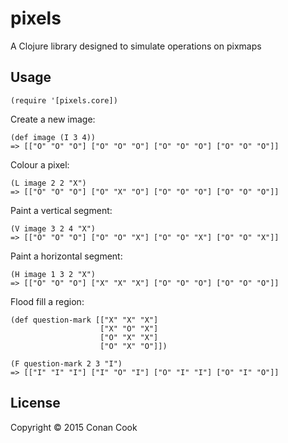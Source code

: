 # pixels

A Clojure library designed to simulate operations on pixmaps

## Usage

    (require '[pixels.core])
    
Create a new image:

    (def image (I 3 4))
    => [["O" "O" "O"] ["O" "O" "O"] ["O" "O" "O"] ["O" "O" "O"]]
    
Colour a pixel:
 
    (L image 2 2 "X")
    => [["O" "O" "O"] ["O" "X" "O"] ["O" "O" "O"] ["O" "O" "O"]]
    
Paint a vertical segment:

    (V image 3 2 4 "X")
    => [["O" "O" "O"] ["O" "O" "X"] ["O" "O" "X"] ["O" "O" "X"]] 
    
Paint a horizontal segment:

    (H image 1 3 2 "X")
    => [["O" "O" "O"] ["X" "X" "X"] ["O" "O" "O"] ["O" "O" "O"]]
    
Flood fill a region:

    (def question-mark [["X" "X" "X"]
                        ["X" "O" "X"]
                        ["O" "X" "X"]
                        ["O" "X" "O"]])
                        
    (F question-mark 2 3 "I")
    => [["I" "I" "I"] ["I" "O" "I"] ["O" "I" "I"] ["O" "I" "O"]]

## License

Copyright © 2015 Conan Cook

